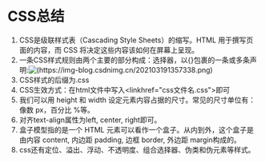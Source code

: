 # CSS总结

 1. CSS是级联样式表（Cascading Style Sheets）的缩写。HTML 用于撰写页面的内容，而 CSS 将决定这些内容该如何在屏幕上呈现。
 2. 一条CSS样式规则由两个主要的部分构成：选择器，以{}包裹的一条或多条声明:![<a>(https://img-blog.csdnimg.cn/202103191357338.png)</a>](https://img-blog.csdnimg.cn/20210319142802909.png)
 3. CSS样式的后缀为.css
 4. CSS生效方式：在html文件中写入&lt;linkhref="css文件名.css"&gt;即可
 5. 我们可以用 height 和 width 设定元素内容占据的尺寸。常见的尺寸单位有：像数 px，百分比 %等。
 6. 对齐text-align属性为left, center, right即可。
 7. 盒子模型指的是一个 HTML 元素可以看作一个盒子。从内到外，这个盒子是由内容 content, 内边距 padding, 边框 border, 外边距 margin构成的。
 8. css还有定位、溢出、浮动、不透明度、组合选择器、伪类和伪元素等样式。
